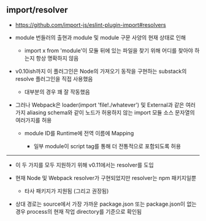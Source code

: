 ## import/resolver

- https://github.com/import-js/eslint-plugin-import#resolvers

- module 번들러의 출현과 module 및 module 구문 사양의 현재 상태로 인해 

  - import x from 'module'이 모듈 뒤에 있는 파일을 찾기 위해 어디를 찾아야 하는지 항상 명확하지 않음 

- v0.10ish까지 이 플러그인은 Node의 가져오기 동작을 구현하는 substack의 resolve 플러그인을 직접 사용했음 

  - 대부분의 경우 꽤 잘 작동했음 

- 그러나 Webpack은 loader(import 'file!./whatever') 및 External과 같은 여러가지 aliasing schema와 같이 노드가 허용하지 않는 import 모듈 소스 문자열의 여러가지를 허용 

  - module ID를 Runtime에 전역 이름에 Mapping 

    - 일부 module이 script tag를 통해 더 전통적으로 포함되도록 허용 

---

- 이 두 가지를 모두 지원하기 위해 v0.11에서는 resolver를 도입 

- 현재 Node 및 Webpack resolver가 구현되었지만 resolver는 npm 패키지일뿐 

  - 타사 패키지가 지원됨 (그리고 권장됨)

- 상대 경로는 source에서 가장 가까운 package.json 또는 package.json이 없는 경우 process의 현재 작업 directory를 기준으로 확인됨 

